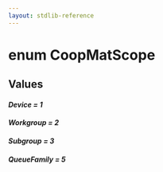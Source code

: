 ```yaml
---
layout: stdlib-reference
---
```


# enum CoopMatScope

## Values 

####  <a id="decl-Device"></a>_Device = 1_
####  <a id="decl-Workgroup"></a>_Workgroup = 2_
####  <a id="decl-Subgroup"></a>_Subgroup = 3_
####  <a id="decl-QueueFamily"></a>_QueueFamily = 5_

<script>
// Fix .md links to .html when on ReadTheDocs
if (window.location.hostname.includes('readthedocs') || 
    window.location.hostname.includes('rtfd.io')) {
  document.addEventListener('DOMContentLoaded', function() {
    const links = document.querySelectorAll('a');
    links.forEach(link => {
      const href = link.getAttribute('href');
      if (href && href.includes('.md')) {
        // This regex will handle .md links with or without fragment identifiers or query parameters
        link.href = link.href.replace(/(.+)\.md(#[^?]*)?(\?.*)?$/, '$1.html$2$3');
      }
    });
  });
}
</script>
